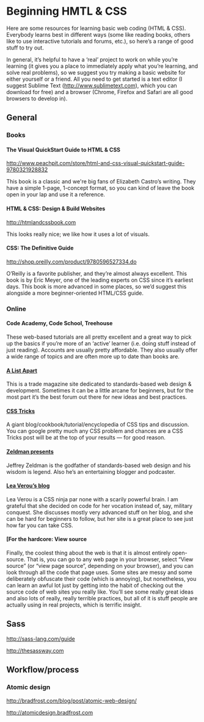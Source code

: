# Beginning HMTL & CSS

Here are some resources for learning basic web coding (HTML & CSS). Everybody learns best in different ways (some like reading books, others like to use interactive tutorials and forums, etc.), so here’s a range of good stuff to try out.

In general, it’s helpful to have a ‘real’ project to work on while you’re learning (it gives you a place to immediately apply what you’re learning, and solve real problems), so we suggest you try making a basic website for either yourself or a friend. All you need to get started is a text editor (I suggest Sublime Text (http://www.sublimetext.com), which you can download for free) and a browser (Chrome, Firefox and Safari are all good browsers to develop in).

## General

### Books

#### The Visual QuickStart Guide to HTML & CSS
http://www.peachpit.com/store/html-and-css-visual-quickstart-guide-9780321928832

This book is a classic and we're big fans of Elizabeth Castro’s writing. They have a simple 1-page, 1-concept format, so you can kind of leave the book open in your lap and use it a reference.

#### HTML & CSS: Design & Build Websites
http://htmlandcssbook.com

This looks really nice; we like how it uses a lot of visuals.

#### CSS: The Definitive Guide
http://shop.oreilly.com/product/9780596527334.do

O’Reilly is a favorite publisher, and they’re almost always excellent. This book is by Eric Meyer, one of the leading experts on CSS since it’s earliest days. This book is more advanced in some places, so we’d suggest this alongside a more beginner-oriented HTML/CSS guide.

### Online

#### Code Academy, Code School, Treehouse
These web-based tutorials are all pretty excellent and a great way to pick up the basics if you’re more of an ‘active’ learner (i.e. doing stuff instead of just reading). Accounts are usually pretty affordable. They also usually offer a wide range of topics and are often more up to date than books are.

#### [A List Apart](http://alistapart.com)

This is a trade magazine site dedicated to standards-based web design & development. Sometimes it can be a little arcane for beginners, but for the most part it’s the best forum out there for new ideas and best practices.

#### [CSS Tricks](https://css-tricks.com)

A giant blog/cookbook/tutorial/encyclopedia of CSS tips and discussion. You can google pretty much any CSS problem and chances are a CSS Tricks post will be at the top of your results — for good reason.

#### [Zeldman presents](http://www.zeldman.com)

Jeffrey Zeldman is the godfather of standards-based web design and his wisdom is legend. Also he’s an entertaining blogger and podcaster.

#### [Lea Verou’s blog](http://lea.verou.me)

Lea Verou is a CSS ninja par none with a scarily powerful brain. I am grateful that she decided on code for her vocation instead of, say, military conquest. She discusses mostly very advanced stuff on her blog, and she can be hard for beginners to follow, but her site is a great place to see just how far you can take CSS.

#### [For the hardcore: View source

Finally, the coolest thing about the web is that it is almost entirely open-source. That is, you can go to any web page in your browser, select “View source” (or “view page source”, depending on your browser), and you can look through all the code that page uses. Some sites are messy and some deliberately obfuscate their code (which is annoying), but nonetheless, you can learn an awful lot just by getting into the habit of checking out the source code of web sites you really like. You’ll see some really great ideas and also lots of really, really terrible practices, but all of it is stuff people are actually using in real projects, which is terrific insight.

## Sass

http://sass-lang.com/guide

http://thesassway.com

## Workflow/process

### Atomic design

http://bradfrost.com/blog/post/atomic-web-design/

http://atomicdesign.bradfrost.com
